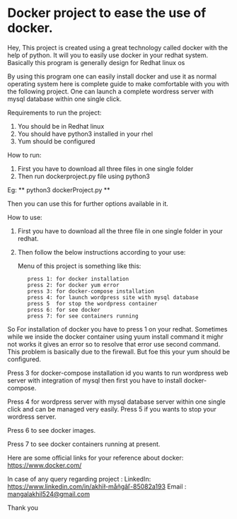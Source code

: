 # Docker project to ease the use of docker.

Hey, 
This project is created using a great technology called docker with the help of python.
It will you to easily use docker in your redhat system.
Basically this program is generally design for Redhat linux os

By using this program one can easily install docker and use it as normal operating system 
here is complete guide to make comfortable with you with the following project.
One can launch a complete wordress server with mysql database within one single click.

Requirements to run the project:
1. You should be in Redhat linux
2. You should have python3 installed in your rhel 
3. Yum should be configured

How to run:
1. First you have to download all three files in one single folder
2. Then run dockerproject.py file using python3 
    
Eg:
      ** python3 dockerProject.py **

Then you can use this for further options available in it.

How to use:
1. First you have to download all the three file in one single folder in your redhat.
2. Then follow the below instructions according to your use:
   
   Menu of this project is something like this:

          press 1: for docker installation                                      
          press 2: for docker yum error                                         
          press 3: for docker-compose installation                              
          press 4: for launch wordpress site with mysql database 
          press 5  for stop the wordpress container            
          press 6: for see docker                                            
          press 7: for see containers running 
 So For installation of docker you have to press 1 on your redhat.
 Sometimes while we inside the docker container using yuum install command it mighr not works it gives an error so to resolve that error use second command.
 This problem is basically due to the firewall.
 But foe this your yum should be configured.

 Press 3 for docker-compose installation id you wants to run wordpress web server with integration of mysql then first you have to install docker-compose.
         
 Press 4 for wordpress server with mysql database server within one single click and can be managed very easily.
 Press 5 if you wants to stop your wordress server.

 Press 6 to see docker images.

 Press 7 to see docker containers running at present.

                                                                     
  Here are some official links for your reference about docker:
  https://www.docker.com/


  In case of any query regarding project : 
   LinkedIn: https://www.linkedin.com/in/akhïł-måñgâľ-85082a193
   Email : mangalakhil524@gmail.com

Thank you
           
